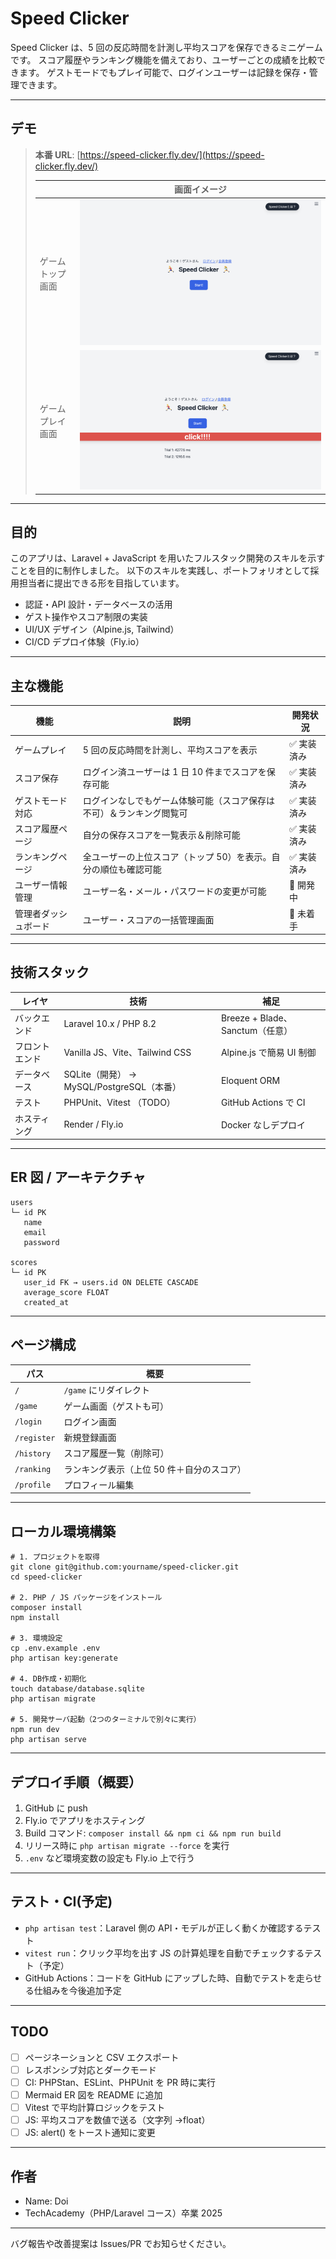 # Speed Clicker

Speed Clicker は、5 回の反応時間を計測し平均スコアを保存できるミニゲームです。
スコア履歴やランキング機能を備えており、ユーザーごとの成績を比較できます。
ゲストモードでもプレイ可能で、ログインユーザーは記録を保存・管理できます。

---

## デモ

> **本番 URL**: [https://speed-clicker.fly.dev/](https://speed-clicker.fly.dev/)
>
> |                  | 画面イメージ             |
> | ---------------- | ------------------------ |
> | ゲームトップ画面 | ![](image/game_top.png)  |
> | ゲームプレイ画面 | ![](image/game_play.png) |

---

## 目的

このアプリは、Laravel + JavaScript を用いたフルスタック開発のスキルを示すことを目的に制作しました。
以下のスキルを実践し、ポートフォリオとして採用担当者に提出できる形を目指しています。

-   認証・API 設計・データベースの活用
-   ゲスト操作やスコア制限の実装
-   UI/UX デザイン（Alpine.js, Tailwind）
-   CI/CD デプロイ体験（Fly.io）

---

## 主な機能

| 機能                 | 説明                                                                 | 開発状況    |
| -------------------- | -------------------------------------------------------------------- | ----------- |
| ゲームプレイ         | 5 回の反応時間を計測し、平均スコアを表示                             | ✅ 実装済み |
| スコア保存           | ログイン済ユーザーは 1 日 10 件までスコアを保存可能                  | ✅ 実装済み |
| ゲストモード対応     | ログインなしでもゲーム体験可能（スコア保存は不可）＆ランキング閲覧可 | ✅ 実装済み |
| スコア履歴ページ     | 自分の保存スコアを一覧表示＆削除可能                                 | ✅ 実装済み |
| ランキングページ     | 全ユーザーの上位スコア（トップ 50）を表示。自分の順位も確認可能      | ✅ 実装済み |
| ユーザー情報管理     | ユーザー名・メール・パスワードの変更が可能                           | 🔧 開発中   |
| 管理者ダッシュボード | ユーザー・スコアの一括管理画面                                       | 📝 未着手   |

---

## 技術スタック

| レイヤ         | 技術                                      | 補足                            |
| -------------- | ----------------------------------------- | ------------------------------- |
| バックエンド   | Laravel 10.x / PHP 8.2                    | Breeze + Blade、Sanctum（任意） |
| フロントエンド | Vanilla JS、Vite、Tailwind CSS            | Alpine.js で簡易 UI 制御        |
| データベース   | SQLite（開発） → MySQL/PostgreSQL（本番） | Eloquent ORM                    |
| テスト         | PHPUnit、Vitest （TODO）                  | GitHub Actions で CI            |
| ホスティング   | Render / Fly.io                           | Docker なしデプロイ             |

---

## ER 図 / アーキテクチャ

```
users
└─ id PK
   name
   email
   password

scores
└─ id PK
   user_id FK → users.id ON DELETE CASCADE
   average_score FLOAT
   created_at
```

---

## ページ構成

| パス        | 概要                                       |
| ----------- | ------------------------------------------ |
| `/`         | `/game` にリダイレクト                     |
| `/game`     | ゲーム画面（ゲストも可）                   |
| `/login`    | ログイン画面                               |
| `/register` | 新規登録画面                               |
| `/history`  | スコア履歴一覧（削除可）                   |
| `/ranking`  | ランキング表示（上位 50 件＋自分のスコア） |
| `/profile`  | プロフィール編集                           |

---

## ローカル環境構築

```
# 1. プロジェクトを取得
git clone git@github.com:yourname/speed-clicker.git
cd speed-clicker

# 2. PHP / JS パッケージをインストール
composer install
npm install

# 3. 環境設定
cp .env.example .env
php artisan key:generate

# 4. DB作成・初期化
touch database/database.sqlite
php artisan migrate

# 5. 開発サーバ起動（2つのターミナルで別々に実行）
npm run dev
php artisan serve
```

---

## デプロイ手順（概要）

1. GitHub に push
2. Fly.io でアプリをホスティング
3. Build コマンド: `composer install && npm ci && npm run build`
4. リリース時に `php artisan migrate --force` を実行
5. `.env` など環境変数の設定も Fly.io 上で行う

---

## テスト・CI(予定)

-   `php artisan test`：Laravel 側の API・モデルが正しく動くか確認するテスト
-   `vitest run`：クリック平均を出す JS の計算処理を自動でチェックするテスト（予定）
-   GitHub Actions：コードを GitHub にアップした時、自動でテストを走らせる仕組みを今後追加予定

---

## TODO

-   [ ] ページネーションと CSV エクスポート
-   [ ] レスポンシブ対応とダークモード
-   [ ] CI: PHPStan、ESLint、PHPUnit を PR 時に実行
-   [ ] Mermaid ER 図を README に追加
-   [ ] Vitest で平均計算ロジックをテスト
-   [ ] JS: 平均スコアを数値で送る（文字列 →float）
-   [ ] JS: alert() をトースト通知に変更

---

## 作者

-   Name: Doi
-   TechAcademy（PHP/Laravel コース）卒業 2025

---

バグ報告や改善提案は Issues/PR でお知らせください。
